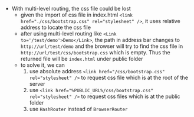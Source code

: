 - With multi-level routing, the css file could be lost
    - given the import of css file in index.html `<link href="./css/bootstrap.css" rel="stylesheet" />`, it uses relative address to locate the css file
    - after using multi-level routing like `<Link to='/test/demo'>Demo</Link>`, the path in address bar changes to `http://url/test/demo` and the browser will try to find the css file in `http://url/test/css/bootstrap.css` which is empty. Thus the returned file will be `index.html` under public folder
    - to solve it, we can
        1. use absolute address `<link href="/css/bootstrap.css" rel="stylesheet" />` to request css file which is at the root of the server
        2. use `<link href="%PUBLIC_URL%/css/bootstrap.css" rel="stylesheet" />` to request css files which is at the public folder
        3. use `HashRouter` instead of `BrowserRouter`
